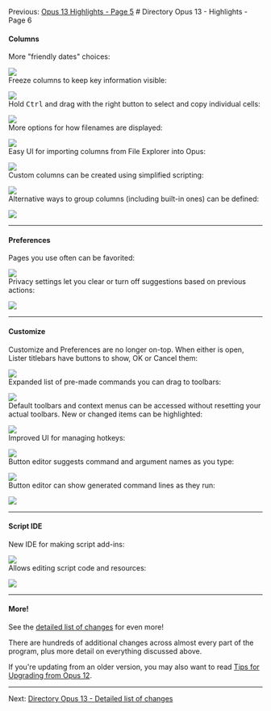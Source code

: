 Previous: [Opus 13 Highlights - Page 5](/Manual/release_history/opus13/page5.md) # Directory Opus 13 - Highlights - Page 6

#### Columns

More "friendly dates" choices:

  ![](/Manual/images/release_history/friendly_dates.png)  
Freeze columns to keep key information visible:

  ![](/Manual/images/release_history/cols_freeze.gif)  
Hold <kbd>Ctrl</kbd> and drag with the right button to select and copy individual cells:

  ![](/Manual/images/release_history/cols_select.gif)  
More options for how filenames are displayed:

  ![](/Manual/images/release_history/col_filename.png)  
Easy UI for importing columns from File Explorer into Opus:

  ![](/Manual/images/release_history/col_shellprops.png)  
Custom columns can be created using simplified scripting:

  ![](/Manual/images/release_history/col_eval.png)  
Alternative ways to group columns (including built-in ones) can be defined:

  ![](/Manual/images/release_history/col_group_eval.png)  

------------------------------------------------------------------------

#### Preferences

Pages you use often can be favorited:

  ![](/Manual/images/release_history/prefs_pagefaves.png)  
Privacy settings let you clear or turn off suggestions based on previous actions:

  ![](/Manual/images/release_history/prefs_privacy.png)  

------------------------------------------------------------------------

#### Customize

Customize and Preferences are no longer on-top. When either is open, Lister titlebars have buttons to show, OK or Cancel them:

  ![](/Manual/images/release_history/cust_minicust.png)  
Expanded list of pre-made commands you can drag to toolbars:

  ![](/Manual/images/release_history/cust_commands.png)  
Default toolbars and context menus can be accessed without resetting your actual toolbars. New or changed items can be highlighted:

  ![](/Manual/images/release_history/cust_default_toolbars.png)  
Improved UI for managing hotkeys:

  ![](/Manual/images/release_history/cust_keys.png)  
Button editor suggests command and argument names as you type:

  ![](/Manual/images/release_history/cust_cmd_suggestions.png)  
Button editor can show generated command lines as they run:

  ![](/Manual/images/release_history/cust_cmd_log.png)  

------------------------------------------------------------------------

#### Script IDE

New IDE for making script add-ins:

  ![](/Manual/images/release_history/script_ide_code.png)  
Allows editing script code and resources:

  ![](/Manual/images/release_history/script_ide_dialog.png)  

------------------------------------------------------------------------

#### More!

See the [detailed list of changes](/Manual/release_history/opus13_detailed/RAEDME.md) for even more!

There are hundreds of additional changes across almost every part of the program, plus more detail on everything discussed above.

If you're updating from an older version, you may also want to read [Tips for Upgrading from Opus 12](/Manual/release_history/opus13_upgradetips.md).

------------------------------------------------------------------------

Next: [Directory Opus 13 - Detailed list of changes](/Manual/release_history/opus13_detailed/RAEDME.md)
